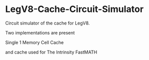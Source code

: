 # LegV8-Cache-Circuit-Simulator
Circuit simulator of the cache for LegV8.

Two implementations are present

Single 1 Memory Cell Cache

and cache used for The Intrinsity FastMATH 
